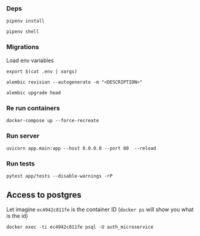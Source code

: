 ### Deps

`pipenv install`

`pipenv shell`

### Migrations

Load env variables

`export $(cat .env | xargs)`

`alembic revision --autogenerate -m "<DESCRIPTION>"`

`alembic upgrade head`


### Re run containers

`docker-compose up --force-recreate`


### Run server

`uvicorn app.main:app --host 0.0.0.0 --port 80  --reload`


### Run tests

`pytest app/tests --disable-warnings -rP`


## Access to postgres

Let imagine `ec4942c811fe` is the container ID (`docker ps` will show you what is the id)

`docker exec -ti ec4942c811fe psql -U auth_microservice`
